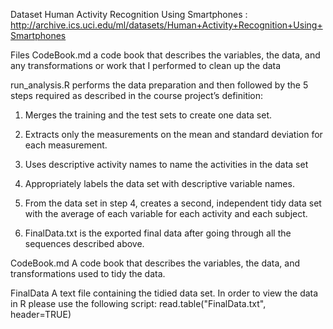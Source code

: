 Dataset
Human Activity Recognition Using Smartphones : http://archive.ics.uci.edu/ml/datasets/Human+Activity+Recognition+Using+Smartphones

Files
CodeBook.md a code book that describes the variables, the data, and any transformations or work that I performed to clean up the data

run_analysis.R performs the data preparation and then followed by the 5 steps required as described in the course project’s definition:

1. Merges the training and the test sets to create one data set.

2. Extracts only the measurements on the mean and standard deviation for each measurement.

3. Uses descriptive activity names to name the activities in the data set

4. Appropriately labels the data set with descriptive variable names.

5. From the data set in step 4, creates a second, independent tidy data set with the average of each variable for each activity and each subject.

6. FinalData.txt is the exported final data after going through all the sequences described above.


CodeBook.md
A code book that describes the variables, the data, and transformations used to tidy the data.

FinalData
A text file containing the tidied data set. In order to view the data in R please use the following script: read.table("FinalData.txt", header=TRUE)
